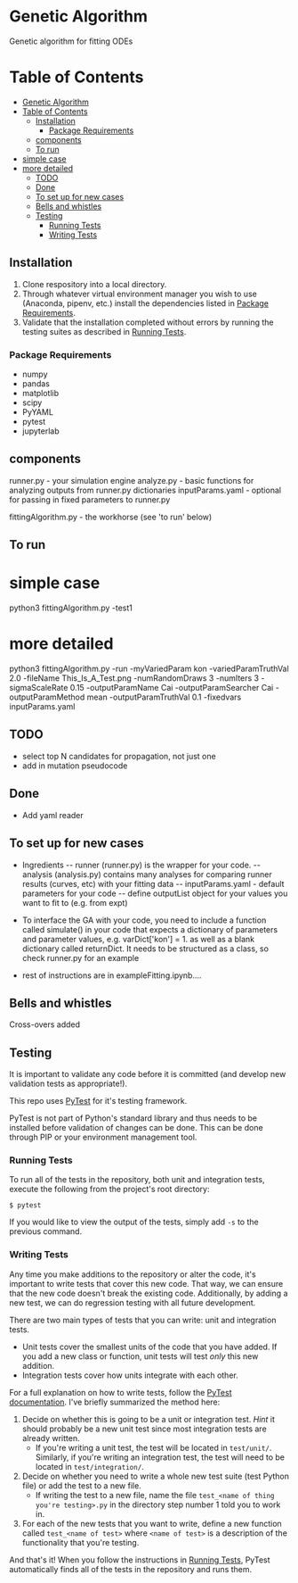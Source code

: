 # Genetic Algorithm
Genetic algorithm for fitting ODEs

# Table of Contents
- [Genetic Algorithm](#genetic-algorithm)
- [Table of Contents](#table-of-contents)
  - [Installation](#installation)
    - [Package Requirements](#package-requirements)
  - [components](#components)
  - [To run](#to-run)
- [simple case](#simple-case)
- [more detailed](#more-detailed)
  - [TODO](#todo)
  - [Done](#done)
  - [To set up for new cases](#to-set-up-for-new-cases)
  - [Bells and whistles](#bells-and-whistles)
  - [Testing](#testing)
    - [Running Tests](#running-tests)
    - [Writing Tests](#writing-tests)

## Installation

1. Clone respository into a local directory.
2. Through whatever virtual environment manager you wish to use (Anaconda, pipenv, etc.) install the dependencies listed in [Package Requirements](#package-requirements).
3. Validate that the installation completed without errors by running the testing suites as described in [Running Tests](#running-tests).

### Package Requirements

+ numpy
+ pandas
+ matplotlib
+ scipy
+ PyYAML
+ pytest
+ jupyterlab

## components 
runner.py - your simulation engine
analyze.py - basic functions for analyzing outputs from runner.py dictionaries
inputParams.yaml - optional for passing in fixed parameters to runner.py

fittingAlgorithm.py - the workhorse (see 'to run' below) 


## To run
# simple case 
python3 fittingAlgorithm.py -test1

# more detailed
python3 fittingAlgorithm.py -run -myVariedParam kon -variedParamTruthVal 2.0 -fileName This_Is_A_Test.png -numRandomDraws 3 -numIters 3 -sigmaScaleRate 0.15 -outputParamName Cai -outputParamSearcher Cai -outputParamMethod mean -outputParamTruthVal 0.1 -fixedvars inputParams.yaml 

## TODO
- select top N candidates for propagation, not just one
- add in mutation pseudocode 

## Done 
- Add yaml reader

## To set up for new cases 
- Ingredients 
-- runner (runner.py) is the wrapper for your code. 
-- analysis (analysis.py) contains many analyses for comparing runner results (curves, etc) with your fitting data
-- inputParams.yaml  - default parameters for your code 
-- define outputList object for your values you want to fit to (e.g. from expt) 

- To interface the GA with your code, you need to include a function called
simulate() in your code that expects a dictionary of parameters and 
parameter values, e.g. 
  varDict['kon'] = 1.
as well as a blank dictionary called returnDict. It needs to be structured as a class, so check runner.py for an example  
- rest of instructions are in exampleFitting.ipynb....

## Bells and whistles
Cross-overs added 

## Testing

It is important to validate any code before it is committed (and develop new validation tests as appropriate!).

This repo uses [PyTest](https://docs.pytest.org/en/stable/) for it's testing framework.

PyTest is not part of Python's standard library and thus needs to be installed before validation of changes can be done. This can be done through PIP or your environment management tool.

### Running Tests

To run all of the tests in the repository, both unit and integration tests, execute the following from the project's root directory:

```
$ pytest
```

If you would like to view the output of the tests, simply add `-s` to the previous command.

### Writing Tests

Any time you make additions to the repository or alter the code, it's important to write tests that cover this new code. That way, we can ensure that the new code doesn't break the existing code. Additionally, by adding a new test, we can do regression testing with all future development.

There are two main types of tests that you can write: unit and integration tests. 
+ Unit tests cover the smallest units of the code that you have added. If you add a new class or function, unit tests will test *only* this new addition. 
+ Integration tests cover how units integrate with each other.

For a full explanation on how to write tests, follow the [PyTest documentation](https://docs.pytest.org/en/stable/getting-started.html#create-your-first-test). I've briefly summarized the method here:

1. Decide on whether this is going to be a unit or integration test. *Hint* it should probably be a new unit test since most integration tests are already written.
    + If you're writing a unit test, the test will be located in `test/unit/`. Similarly, if you're writing an integration test, the test will need to be located in `test/integration/`.
2. Decide on whether you need to write a whole new test suite (test Python file) or add the test to a new file.
    + If writing the test to a new file, name the file `test_<name of thing you're testing>.py` in the directory step number 1 told you to work in.
3. For each of the new tests that you want to write, define a new function called `test_<name of test>` where `<name of test>` is a description of the functionality that you're testing.

And that's it! When you follow the instructions in [Running Tests](#running-tests), PyTest automatically finds all of the tests in the repository and runs them.